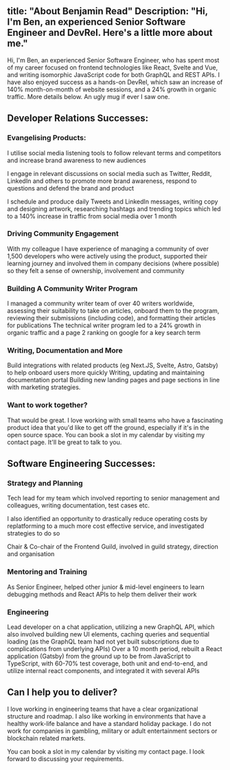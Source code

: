 title: "About Benjamin Read"
Description: "Hi, I'm Ben, an experienced Senior Software Engineer and DevRel. Here's a little more about me."
---
Hi, I'm Ben, an experienced Senior Software Engineer, who has spent most of my career focused on frontend technologies like React, Svelte and Vue, and writing isomorphic JavaScript code for both GraphQL and REST APIs. I have also enjoyed success as a hands-on DevRel, which saw an increase of 140% month-on-month of website sessions, and a 24% growth in organic traffic. More details below.
An ugly mug if ever I saw one.

## Developer Relations Successes:

### Evangelising Products:

I utilise social media listening tools to follow relevant terms and competitors and increase brand awareness to new audiences 

I engage in relevant discussions on social media such as Twitter, Reddit, LinkedIn and others to promote more brand awareness, respond to questions and defend the brand and product

I schedule and produce daily Tweets and LinkedIn messages, writing copy and designing artwork, researching hashtags and trending topics which led to a 140% increase in traffic from social media over 1 month

### Driving Community Engagement

With my colleague I have experience of managing a community of over 1,500 developers who were actively using the product, supported their learning journey and involved them in company decisions (where possible) so they felt a sense of ownership, involvement and community

### Building A Community Writer Program

I managed a community writer team of over 40 writers worldwide, assessing their suitability to take on articles, onboard them to the program, reviewing their submissions (including code), and formatting their articles for publications
The technical writer program led to a 24% growth in organic traffic and a page 2 ranking on google for a key search term

### Writing, Documentation and More

Build integrations with related products (eg Next.JS, Svelte, Astro, Gatsby) to help onboard users more quickly
Writing, updating and maintaining documentation portal
Building new landing pages and page sections in line with marketing strategies.

### Want to work together?

That would be great. I love working with small teams who have a fascinating product idea that you'd like to get off the ground, especially if it's in the open source space. You can book a slot in my calendar by visiting my contact page. It'll be great to talk to you.

## Software Engineering Successes:

### Strategy and Planning

Tech lead for my team which involved reporting to senior management and colleagues, writing documentation, test cases etc.

I also identified an opportunity to drastically reduce operating costs by replatforming to a much more cost effective service, and investigated strategies to do so

Chair & Co-chair of the Frontend Guild, involved in guild strategy, direction and organisation

### Mentoring and Training

As Senior Engineer, helped other junior & mid-level engineers to learn debugging methods and React APIs to help them deliver their work

### Engineering

Lead developer on a chat application, utilizing a new GraphQL API, which also involved building new UI elements, caching queries and sequential loading (as the GraphQL team had not yet built subscriptions due to complications from underlying APIs)
Over a 10 month period, rebuilt a React application (Gatsby) from the ground up to be from JavaScript to TypeScript, with 60-70% test coverage, both unit and end-to-end, and utilize internal react components, and integrated it with several APIs

## Can I help you to deliver?

I love working in engineering teams that have a clear organizational structure and roadmap. I also like working in environments that have a healthy work-life balance and have a standard holiday package. I do not work for companies in gambling, military or adult entertainment  sectors or blockchain related markets.

You can book a slot in my calendar by visiting my contact page. I look forward to discussing your requirements.

